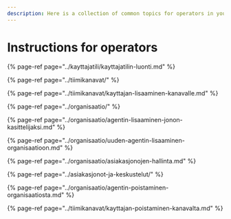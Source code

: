 ```yaml
---
description: Here is a collection of common topics for operators in your organization.
---
```


# Instructions for operators

{% page-ref page="../kayttajatili/kayttajatilin-luonti.md" %}

{% page-ref page="../tiimikanavat/" %}

{% page-ref page="../tiimikanavat/kayttajan-lisaaminen-kanavalle.md" %}

{% page-ref page="../organisaatio/" %}

{% page-ref page="../organisaatio/agentin-lisaaminen-jonon-kasittelijaksi.md" %}

{% page-ref page="../organisaatio/uuden-agentin-lisaaminen-organisaatioon.md" %}

{% page-ref page="../organisaatio/asiakasjonojen-hallinta.md" %}

{% page-ref page="../asiakasjonot-ja-keskustelut/" %}

{% page-ref page="../organisaatio/agentin-poistaminen-organisaatiosta.md" %}

{% page-ref page="../tiimikanavat/kayttajan-poistaminen-kanavalta.md" %}

